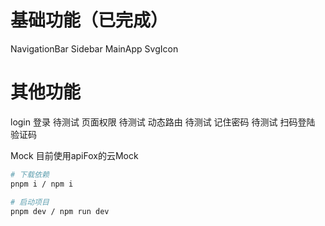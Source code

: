 # 基础功能（已完成）
NavigationBar 
Sidebar
MainApp
SvgIcon

# 其他功能
login
    登录 待测试
    页面权限 待测试
    动态路由 待测试
    记住密码 待测试
    扫码登陆
    验证码

Mock 
    目前使用apiFox的云Mock

```bash
# 下载依赖
pnpm i / npm i 

# 启动项目
pnpm dev / npm run dev

```